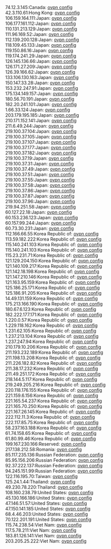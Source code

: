 74.12.3.145:Canada: [ovpn config](vpn/74_12_3_145.ovpn)  
42.3.110.61:Hong Kong: [ovpn config](vpn/42_3_110_61.ovpn)  
106.159.164.111:Japan: [ovpn config](vpn/106_159_164_111.ovpn)  
106.177.161.112:Japan: [ovpn config](vpn/106_177_161_112.ovpn)  
110.131.213.129:Japan: [ovpn config](vpn/110_131_213_129.ovpn)  
111.96.169.52:Japan: [ovpn config](vpn/111_96_169_52.ovpn)  
112.139.200.128:Japan: [ovpn config](vpn/112_139_200_128.ovpn)  
118.109.45.133:Japan: [ovpn config](vpn/118_109_45_133.ovpn)  
119.150.86.16:Japan: [ovpn config](vpn/119_150_86_16.ovpn)  
119.174.241.29:Japan: [ovpn config](vpn/119_174_241_29.ovpn)  
126.145.136.66:Japan: [ovpn config](vpn/126_145_136_66.ovpn)  
126.171.27.209:Japan: [ovpn config](vpn/126_171_27_209.ovpn)  
126.39.166.62:Japan: [ovpn config](vpn/126_39_166_62.ovpn)  
133.106.130.163:Japan: [ovpn config](vpn/133_106_130_163.ovpn)  
150.147.33.28:Japan: [ovpn config](vpn/150_147_33_28.ovpn)  
153.232.247.91:Japan: [ovpn config](vpn/153_232_247_91.ovpn)  
175.134.149.157:Japan: [ovpn config](vpn/175_134_149_157.ovpn)  
180.56.70.191:Japan: [ovpn config](vpn/180_56_70_191.ovpn)  
182.20.241.101:Japan: [ovpn config](vpn/182_20_241_101.ovpn)  
1.66.33.124:Japan: [ovpn config](vpn/1_66_33_124.ovpn)  
203.179.195.185:Japan: [ovpn config](vpn/203_179_195_185.ovpn)  
210.171.152.141:Japan: [ovpn config](vpn/210_171_152_141.ovpn)  
211.6.49.244:Japan: [ovpn config](vpn/211_6_49_244.ovpn)  
219.100.37.104:Japan: [ovpn config](vpn/219_100_37_104.ovpn)  
219.100.37.105:Japan: [ovpn config](vpn/219_100_37_105.ovpn)  
219.100.37.107:Japan: [ovpn config](vpn/219_100_37_107.ovpn)  
219.100.37.177:Japan: [ovpn config](vpn/219_100_37_177.ovpn)  
219.100.37.182:Japan: [ovpn config](vpn/219_100_37_182.ovpn)  
219.100.37.19:Japan: [ovpn config](vpn/219_100_37_19.ovpn)  
219.100.37.31:Japan: [ovpn config](vpn/219_100_37_31.ovpn)  
219.100.37.49:Japan: [ovpn config](vpn/219_100_37_49.ovpn)  
219.100.37.51:Japan: [ovpn config](vpn/219_100_37_51.ovpn)  
219.100.37.55:Japan: [ovpn config](vpn/219_100_37_55.ovpn)  
219.100.37.58:Japan: [ovpn config](vpn/219_100_37_58.ovpn)  
219.100.37.86:Japan: [ovpn config](vpn/219_100_37_86.ovpn)  
219.100.37.87:Japan: [ovpn config](vpn/219_100_37_87.ovpn)  
219.100.37.96:Japan: [ovpn config](vpn/219_100_37_96.ovpn)  
219.94.251.58:Japan: [ovpn config](vpn/219_94_251_58.ovpn)  
60.127.22.18:Japan: [ovpn config](vpn/60_127_22_18.ovpn)  
60.153.236.123:Japan: [ovpn config](vpn/60_153_236_123.ovpn)  
60.157.99.244:Japan: [ovpn config](vpn/60_157_99_244.ovpn)  
60.73.30.231:Japan: [ovpn config](vpn/60_73_30_231.ovpn)  
112.166.66.55:Korea Republic of: [ovpn config](vpn/112_166_66_55.ovpn)  
113.59.182.222:Korea Republic of: [ovpn config](vpn/113_59_182_222.ovpn)  
115.140.241.103:Korea Republic of: [ovpn config](vpn/115_140_241_103.ovpn)  
115.140.241.103:Korea Republic of: [ovpn config](vpn/115_140_241_103.ovpn)  
115.23.231.71:Korea Republic of: [ovpn config](vpn/115_23_231_71.ovpn)  
121.129.204.150:Korea Republic of: [ovpn config](vpn/121_129_204_150.ovpn)  
121.140.109.217:Korea Republic of: [ovpn config](vpn/121_140_109_217.ovpn)  
121.142.18.198:Korea Republic of: [ovpn config](vpn/121_142_18_198.ovpn)  
121.147.210.146:Korea Republic of: [ovpn config](vpn/121_147_210_146.ovpn)  
121.163.95.159:Korea Republic of: [ovpn config](vpn/121_163_95_159.ovpn)  
125.186.25.171:Korea Republic of: [ovpn config](vpn/125_186_25_171.ovpn)  
125.186.91.205:Korea Republic of: [ovpn config](vpn/125_186_91_205.ovpn)  
14.49.131.159:Korea Republic of: [ovpn config](vpn/14_49_131_159.ovpn)  
175.213.166.190:Korea Republic of: [ovpn config](vpn/175_213_166_190.ovpn)  
180.67.6.123:Korea Republic of: [ovpn config](vpn/180_67_6_123.ovpn)  
182.222.177.171:Korea Republic of: [ovpn config](vpn/182_222_177_171.ovpn)  
1.220.0.57:Korea Republic of: [ovpn config](vpn/1_220_0_57.ovpn)  
1.229.118.162:Korea Republic of: [ovpn config](vpn/1_229_118_162.ovpn)  
1.231.62.105:Korea Republic of: [ovpn config](vpn/1_231_62_105.ovpn)  
1.237.213.104:Korea Republic of: [ovpn config](vpn/1_237_213_104.ovpn)  
1.237.247.94:Korea Republic of: [ovpn config](vpn/1_237_247_94.ovpn)  
210.179.10.206:Korea Republic of: [ovpn config](vpn/210_179_10_206.ovpn)  
211.193.232.189:Korea Republic of: [ovpn config](vpn/211_193_232_189.ovpn)  
211.198.13.208:Korea Republic of: [ovpn config](vpn/211_198_13_208.ovpn)  
211.226.182.82:Korea Republic of: [ovpn config](vpn/211_226_182_82.ovpn)  
211.38.17.232:Korea Republic of: [ovpn config](vpn/211_38_17_232.ovpn)  
211.49.251.172:Korea Republic of: [ovpn config](vpn/211_49_251_172.ovpn)  
218.144.5.117:Korea Republic of: [ovpn config](vpn/218_144_5_117.ovpn)  
219.249.205.216:Korea Republic of: [ovpn config](vpn/219_249_205_216.ovpn)  
220.118.176.155:Korea Republic of: [ovpn config](vpn/220_118_176_155.ovpn)  
221.159.6.156:Korea Republic of: [ovpn config](vpn/221_159_6_156.ovpn)  
221.165.54.237:Korea Republic of: [ovpn config](vpn/221_165_54_237.ovpn)  
221.165.70.250:Korea Republic of: [ovpn config](vpn/221_165_70_250.ovpn)  
221.167.26.145:Korea Republic of: [ovpn config](vpn/221_167_26_145.ovpn)  
222.112.11.3:Korea Republic of: [ovpn config](vpn/222_112_11_3.ovpn)  
222.117.85.75:Korea Republic of: [ovpn config](vpn/222_117_85_75.ovpn)  
58.237.163.188:Korea Republic of: [ovpn config](vpn/58_237_163_188.ovpn)  
61.74.158.65:Korea Republic of: [ovpn config](vpn/61_74_158_65.ovpn)  
61.80.99.46:Korea Republic of: [ovpn config](vpn/61_80_99_46.ovpn)  
199.167.230.166:Reserved: [ovpn config](vpn/199_167_230_166.ovpn)  
217.138.212.58:Romania: [ovpn config](vpn/217_138_212_58.ovpn)  
85.117.235.136:Russian Federation: [ovpn config](vpn/85_117_235_136.ovpn)  
85.95.156.206:Russian Federation: [ovpn config](vpn/85_95_156_206.ovpn)  
92.37.222.137:Russian Federation: [ovpn config](vpn/92_37_222_137.ovpn)  
94.245.151.99:Russian Federation: [ovpn config](vpn/94_245_151_99.ovpn)  
122.116.195.70:Taiwan: [ovpn config](vpn/122_116_195_70.ovpn)  
125.24.1.44:Thailand: [ovpn config](vpn/125_24_1_44.ovpn)  
49.230.78.220:Thailand: [ovpn config](vpn/49_230_78_220.ovpn)  
108.160.238.79:United States: [ovpn config](vpn/108_160_238_79.ovpn)  
45.130.166.186:United States: [ovpn config](vpn/45_130_166_186.ovpn)  
47.146.51.57:United States: [ovpn config](vpn/47_146_51_57.ovpn)  
47.150.141.185:United States: [ovpn config](vpn/47_150_141_185.ovpn)  
68.4.46.203:United States: [ovpn config](vpn/68_4_46_203.ovpn)  
70.122.201.191:United States: [ovpn config](vpn/70_122_201_191.ovpn)  
115.74.238.54:Viet Nam: [ovpn config](vpn/115_74_238_54.ovpn)  
117.5.78.211:Viet Nam: [ovpn config](vpn/117_5_78_211.ovpn)  
183.81.126.141:Viet Nam: [ovpn config](vpn/183_81_126_141.ovpn)  
203.205.25.222:Viet Nam: [ovpn config](vpn/203_205_25_222.ovpn)  
